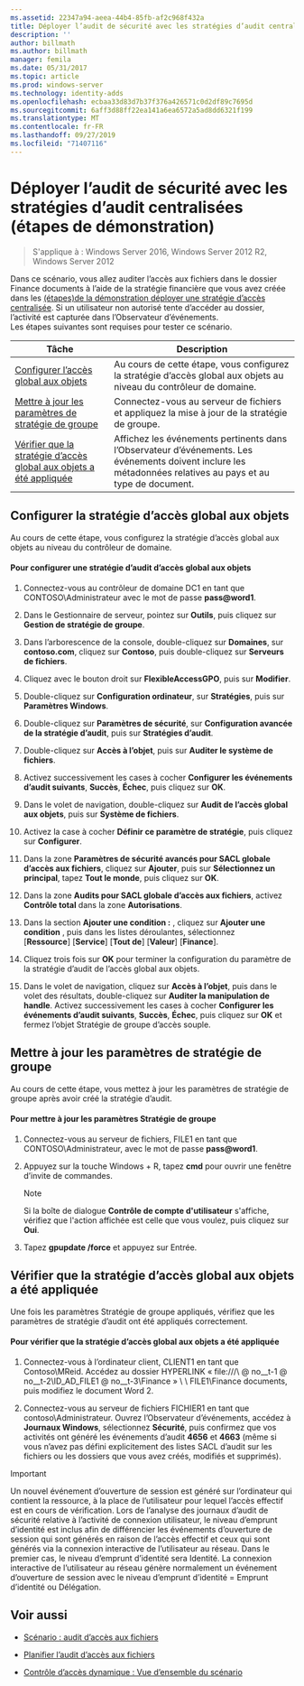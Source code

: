```yaml
---
ms.assetid: 22347a94-aeea-44b4-85fb-af2c968f432a
title: Déployer l’audit de sécurité avec les stratégies d’audit centralisées (étapes de démonstration)
description: ''
author: billmath
ms.author: billmath
manager: femila
ms.date: 05/31/2017
ms.topic: article
ms.prod: windows-server
ms.technology: identity-adds
ms.openlocfilehash: ecbaa33d83d7b37f376a426571c0d2df89c7695d
ms.sourcegitcommit: 6aff3d88ff22ea141a6ea6572a5ad8dd6321f199
ms.translationtype: MT
ms.contentlocale: fr-FR
ms.lasthandoff: 09/27/2019
ms.locfileid: "71407116"
---
```

# <a name="deploy-security-auditing-with-central-audit-policies-demonstration-steps"></a>Déployer l’audit de sécurité avec les stratégies d’audit centralisées (étapes de démonstration)

>S'applique à : Windows Server 2016, Windows Server 2012 R2, Windows Server 2012

Dans ce scénario, vous allez auditer l’accès aux fichiers dans le dossier Finance documents à l’aide de la stratégie financière que vous avez créée dans les [ &#40;étapes&#41;de la démonstration déployer une stratégie d’accès centralisée](Deploy-a-Central-Access-Policy--Demonstration-Steps-.md). Si un utilisateur non autorisé tente d’accéder au dossier, l’activité est capturée dans l’Observateur d’événements.   
 Les étapes suivantes sont requises pour tester ce scénario.  
  
|Tâche|Description|  
|--------|---------------|  
|[Configurer l’accès global aux objets](Deploy-Security-Auditing-with-Central-Audit-Policies--Demonstration-Steps-.md#BKMK_1)|Au cours de cette étape, vous configurez la stratégie d’accès global aux objets au niveau du contrôleur de domaine.|  
|[Mettre à jour les paramètres de stratégie de groupe](Deploy-Security-Auditing-with-Central-Audit-Policies--Demonstration-Steps-.md#BKMK_2)|Connectez-vous au serveur de fichiers et appliquez la mise à jour de la stratégie de groupe.|  
|[Vérifier que la stratégie d’accès global aux objets a été appliquée](Deploy-Security-Auditing-with-Central-Audit-Policies--Demonstration-Steps-.md#BKMK_3)|Affichez les événements pertinents dans l’Observateur d’événements. Les événements doivent inclure les métadonnées relatives au pays et au type de document.|  
  
## <a name="BKMK_1"></a>Configurer la stratégie d’accès global aux objets  
Au cours de cette étape, vous configurez la stratégie d’accès global aux objets au niveau du contrôleur de domaine.  
  
#### <a name="to-configure-a-global-object-access-policy"></a>Pour configurer une stratégie d’audit d’accès global aux objets  
  
1. Connectez-vous au contrôleur de domaine DC1 en tant que CONTOSO\Administrateur avec le mot de passe <strong>pass@word1</strong>.  
  
2. Dans le Gestionnaire de serveur, pointez sur **Outils**, puis cliquez sur **Gestion de stratégie de groupe**.  
  
3. Dans l’arborescence de la console, double-cliquez sur **Domaines**, sur **contoso.com**, cliquez sur **Contoso**, puis double-cliquez sur **Serveurs de fichiers**.  
  
4. Cliquez avec le bouton droit sur **FlexibleAccessGPO**, puis sur **Modifier**.  
  
5. Double-cliquez sur **Configuration ordinateur**, sur **Stratégies**, puis sur **Paramètres Windows**.  
  
6. Double-cliquez sur **Paramètres de sécurité**, sur **Configuration avancée de la stratégie d’audit**, puis sur **Stratégies d’audit**.  
  
7. Double-cliquez sur **Accès à l’objet**, puis sur **Auditer le système de fichiers**.  
  
8. Activez successivement les cases à cocher **Configurer les événements d’audit suivants**, **Succès**, **Échec**, puis cliquez sur **OK**.  
  
9. Dans le volet de navigation, double-cliquez sur **Audit de l’accès global aux objets**, puis sur **Système de fichiers**.  
  
10. Activez la case à cocher **Définir ce paramètre de stratégie**, puis cliquez sur **Configurer**.  
  
11. Dans la zone **Paramètres de sécurité avancés pour SACL globale d’accès aux fichiers**, cliquez sur **Ajouter**, puis sur **Sélectionnez un principal**, tapez **Tout le monde**, puis cliquez sur **OK**.  
  
12. Dans la zone **Audits pour SACL globale d’accès aux fichiers**, activez **Contrôle total** dans la zone **Autorisations**.  
  
13. Dans la section **Ajouter une condition :** , cliquez sur **Ajouter une condition** , puis dans les listes déroulantes, sélectionnez   
    [**Ressource**] [**Service**] [**Tout de**] [**Valeur**] [**Finance**].  
  
14. Cliquez trois fois sur **OK** pour terminer la configuration du paramètre de la stratégie d’audit de l’accès global aux objets.  
  
15. Dans le volet de navigation, cliquez sur **Accès à l’objet**, puis dans le volet des résultats, double-cliquez sur **Auditer la manipulation de handle**. Activez successivement les cases à cocher **Configurer les événements d’audit suivants**, **Succès**, **Échec**, puis cliquez sur **OK** et fermez l’objet Stratégie de groupe d’accès souple.  
  
## <a name="BKMK_2"></a>Mettre à jour les paramètres de stratégie de groupe  
Au cours de cette étape, vous mettez à jour les paramètres de stratégie de groupe après avoir créé la stratégie d’audit.  
  
#### <a name="to-update-group-policy-settings"></a>Pour mettre à jour les paramètres Stratégie de groupe  
  
1. Connectez-vous au serveur de fichiers, FILE1 en tant que CONTOSO\Administrateur, avec le mot de passe <strong>pass@word1</strong>.  
  
2. Appuyez sur la touche Windows + R, tapez **cmd** pour ouvrir une fenêtre d’invite de commandes.  
  
   > [!NOTE]  
   > Si la boîte de dialogue **Contrôle de compte d'utilisateur** s'affiche, vérifiez que l'action affichée est celle que vous voulez, puis cliquez sur **Oui**.  
  
3. Tapez **gpupdate /force** et appuyez sur Entrée.  
  
## <a name="BKMK_3"></a>Vérifier que la stratégie d’accès global aux objets a été appliquée  
Une fois les paramètres Stratégie de groupe appliqués, vérifiez que les paramètres de stratégie d’audit ont été appliqués correctement.  
  
#### <a name="to-verify-that-the-global-object-access-policy-has-been-applied"></a>Pour vérifier que la stratégie d’accès global aux objets a été appliquée  
  
1.  Connectez-vous à l’ordinateur client, CLIENT1 en tant que Contoso\MReid. Accédez au dossier HYPERLINK « file:///\\ @ no__t-1 @ no__t-2\ID_AD_FILE1 @ no__t-3\Finance » \\ \ FILE1\Finance documents, puis modifiez le document Word 2.  
  
2.  Connectez-vous au serveur de fichiers FICHIER1 en tant que contoso\Administrateur. Ouvrez l’Observateur d’événements, accédez à **Journaux Windows**, sélectionnez **Sécurité**, puis confirmez que vos activités ont généré les événements d’audit **4656** et **4663** (même si vous n’avez pas défini explicitement des listes SACL d’audit sur les fichiers ou les dossiers que vous avez créés, modifiés et supprimés).  
  
> [!IMPORTANT]  
> Un nouvel événement d’ouverture de session est généré sur l’ordinateur qui contient la ressource, à la place de l’utilisateur pour lequel l’accès effectif est en cours de vérification. Lors de l’analyse des journaux d’audit de sécurité relative à l’activité de connexion utilisateur, le niveau d’emprunt d’identité est inclus afin de différencier les événements d’ouverture de session qui sont générés en raison de l’accès effectif et ceux qui sont générés via la connexion interactive de l’utilisateur au réseau. Dans le premier cas, le niveau d’emprunt d’identité sera Identité. La connexion interactive de l’utilisateur au réseau génère normalement un événement d’ouverture de session avec le niveau d’emprunt d’identité = Emprunt d’identité ou Délégation.  
  
## <a name="BKMK_Links"></a>Voir aussi  
  
-   [Scénario : audit d’accès aux fichiers](Scenario--File-Access-Auditing.md)  
  
-   [Planifier l’audit d’accès aux fichiers](Plan-for-File-Access-Auditing.md)  
  
-   [Contrôle d’accès dynamique : Vue d’ensemble du scénario](Dynamic-Access-Control--Scenario-Overview.md)  
  

